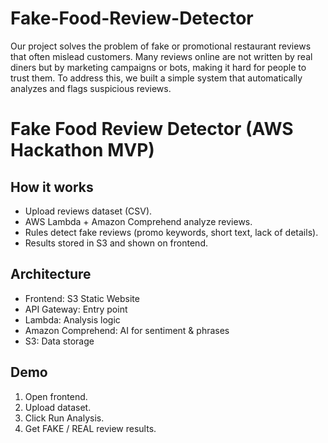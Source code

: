 # Fake-Food-Review-Detector
Our project solves the problem of fake or promotional restaurant reviews that often mislead customers. Many reviews online are not written by real diners but by marketing campaigns or bots, making it hard for people to trust them. To address this, we built a simple system that automatically analyzes and flags suspicious reviews.

# Fake Food Review Detector (AWS Hackathon MVP)

## How it works
- Upload reviews dataset (CSV).
- AWS Lambda + Amazon Comprehend analyze reviews.
- Rules detect fake reviews (promo keywords, short text, lack of details).
- Results stored in S3 and shown on frontend.

## Architecture
- Frontend: S3 Static Website
- API Gateway: Entry point
- Lambda: Analysis logic
- Amazon Comprehend: AI for sentiment & phrases
- S3: Data storage

## Demo
1. Open frontend.
2. Upload dataset.
3. Click Run Analysis.
4. Get FAKE / REAL review results.
